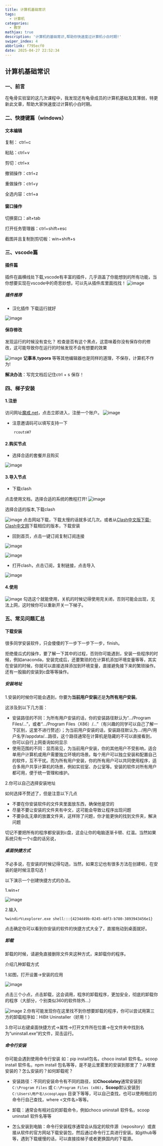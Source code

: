 ```yaml
---
title: 计算机基础常识
tags:
  - 计算机
categories:
  - 教学
mathjax: true
description: '计算机的基础常识,帮助你快速度过计算机小白时期!'
swiper_index: 4
abbrlink: f795ecf0
date: 2025-04-27 22:52:34
---
```

## 计算机基础常识

### 一、前言

在龟骨实验室的这几次课程中，我发现还有龟骨成员的计算机基础及其薄弱，特更新此文章，帮助大家快速度过计算机小白时期。

### 二、快捷键篇（windows）

#### 文本编辑

复制： ctrl+c

粘贴：ctrl+v

剪切：ctrl+x

撤销操作：ctrl+z

重做操作：ctrl+y

全选内容：ctrl+a

#### 窗口操作

切换窗口：alt+tab

打开任务管理器：ctrl+shift+esc

截图并且复制到剪切板：win+shift+s

### 三、vscode篇

#### 插件篇

插件在画横线处下载,vscode有丰富的插件，几乎涵盖了你能想到的所有功能，当你想要实现在vscode中的奇思妙想，可以先从插件库里面找找！
![image](https://moshiqiqian.github.io/picx-images-hosting/image.9gwry11y88.webp)


##### 插件推荐

- 汉化插件
下载运行就好

![image](https://moshiqiqian.github.io/picx-images-hosting/image.3k87r0ltmu.webp)
#### 保存修改

发现运行的时候没有变化？
检查是否有这个黑点，这意味着你没有保存你的修改，这可能导致你在运行的时候发现不会有想要的效果

![image](https://moshiqiqian.github.io/picx-images-hosting/image.2dowiey4l1.webp)
**记事本**,**typora** 等等其他编辑器也是同样的道理，不保存，计算机不作为!

**解决办法**：写完文档后记住ctrl + s 保存！

### 四、梯子安装

#### 1.注册

访问网址[魔戒.net](https://xn--tsst36dsvs.com/)，点击立即进入，注册一个账户。
![image](https://moshiqiqian.github.io/picx-images-hosting/image.361s05fbym.webp)

- 注意邀请码可以填写支持一下
~~~
	rcoutsW7
~~~


#### 2.购买节点

- 选择合适的套餐并且购买

![image](https://moshiqiqian.github.io/picx-images-hosting/image.b93ud3f6b.webp)

#### 3.导入节点

- 下载clash

点击使用文档，选择合适的系统的教程打开!
![image](https://moshiqiqian.github.io/picx-images-hosting/image.60ug5xz576.webp)

选择合适的版本,下载clash

![image](https://moshiqiqian.github.io/picx-images-hosting/image.77drejp1f6.webp)
点击网站下载，下载太慢的话就多试几次。或者从[Clash中文版下载-Clash中文网](https://clashcn.com/clash-download-cn)下载相应的版本，下载安装 



- 回到首页，点击一键订阅复制订阅连接

![image](https://moshiqiqian.github.io/picx-images-hosting/image.4xuqv25ym1.webp)

![image](https://moshiqiqian.github.io/picx-images-hosting/image.70ajj455ww.webp)
- 打开clash，点击订阅，复制链接，点击导入

![image](https://moshiqiqian.github.io/picx-images-hosting/image.1e8t595a8u.webp)
#### 4.使用


![image](https://moshiqiqian.github.io/picx-images-hosting/image.7snf0untoz.webp)
勾选这个就能使用，关机的时候记得使用完关闭，否则可能会出现，无法上网，这时候你可以重新开关一下梯子。

 

### 五、常见问题汇总

#### 下载安装

很多同学安装软件，只会傻傻的下一步下一步下一步，finish。

拒绝傻瓜式的操作，要了解一下其中的过程，否则你可能遇到，安装一些程序的时候，例如anaconda，安装完成后，还要繁琐的在计算机添加环境变量等等，其实在安装的时候，你就可以直接选择添加到环境变量，直接避免接下来的繁琐操作。还有一股脑的安装到c盘等等操作。

##### 安装地址

1.安装的时候你可能会遇到，你要为**当前用户安装**还是**为所有用户安装**。

这涉及到以下几方面：

- 安装路径的不同：为所有用户安装的话，你的安装路径默认为“.../Program Files/...”，或者“.../Program Files（X86）/...”（有兴趣的同学可以自己了解一下区别，这里不进行赘述）；为当前用户安装的话，安装路径默认为.../用户/用户名字/appdata/...路径，这个路径通常在计算机是隐藏的不可以直接看到，你可以自行上网查询如何显示
- 使用范围的不同：显而易见，为当前用户安装，你的其他用户不受影响，适合单用户计算机或用户需要独立环境的场景。每个用户可以独立安装和配置自己的软件，互不干扰。而为所有用户安装，你的所有用户可以共同使用程序，适合多用户共享计算机的场景，例如实验室、办公室等。安装的软件对所有用户都可用，便于统一管理和维护。

2.你可以自己选择安装地址

如何选择不赘述了，但是注意以下几点

- 不要在你安装软件的文件夹里面放东西，确保他是空的
- 尽量不要让安装的文件夹有中文，这可能会导致让程序出现问题
- 不要杂乱无章的放置文件夹，这样除了问题，你才能更快的找到文件夹，解决问题

切记不要把所有的程序都安装到c盘，这会让你的电脑逐渐卡顿、红温。当然如果系统只有一个c盘的话另说，

##### 桌面快捷方式

不必多说，在安装的时候记得勾选，当然，如果忘记也有很多方法在创建啦，在安装的是时候注意勾选！

以下演示一个创建快捷方式的办法。

1.win+r

![image](https://moshiqiqian.github.io/picx-images-hosting/image.8z6q9gdlht.webp)

2.输入
~~~
%windir%\explorer.exe shell:::{4234d49b-0245-4df3-b780-3893943456e1}
~~~
点击确定你可以看到你安装的软件的快捷方式大全了，直接拖动到桌面就好。

##### 卸载

卸载的时候，请避免直接删除文件夹这种方式，来卸载你的程序。

介绍几种卸载方式

1.如图，打开设置->安装的应用

![image](https://moshiqiqian.github.io/picx-images-hosting/image.4g4p6h99p6.webp)

点击三个小点，点击卸载，这会调用，程序的卸载程序，更加安全，彻底的卸载你的程序（大部分，个别类似360的软件除外...）

![image](https://moshiqiqian.github.io/picx-images-hosting/image.41y9fm1pkg.webp)
2.你有可能发现你在这里找不到你想要卸载的程序，你可以尝试用第三方的卸载程序如：HiBit Uninstaller（好用！）

3.你可以右键桌面快捷方式->属性->打开文件所在位置->在文件夹中找到名为“uninstall.exe”的文件，双击运行。

##### 命令行安装

你可能会遇到使用命令行安装
如：pip install包名，choco install 软件名，scoop install 软件名，npm install 包名等等，是不是云里雾里的安装到那里了？从哪里安装的？怎么安装的？如何卸载呢？

- 安装路径：不同的安装命令有不同的路径，如**Chocolatey**通常安装到 `C:\Program Files` 或 `C:\Program Files (x86)`，**Scoop**默认安装到 `C:\Users\用户名\scoop\apps` 目录下等等，可以自己查找，也可以使用相应的命令行自己查找，where <文件名>等等。

- 卸载：通常会有相对应的卸载命令，例如choco uninstall 软件名，scoop uninstall 软件名等等

- 怎么安装到电脑：命令行安装程序通常会从指定的软件源（repository）或直接从软件的官方网站下载安装包，然后通过命令行工具进行安装。如github等等，遇到下载缓慢的话，可以直接挂梯子或者更换国内的下载源。

